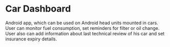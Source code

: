 # Car Dashboard
Android app, which can be used on Android head units mounted in cars. User can monitor fuel consumption, set reminders for filter or oil change. User also can add information about last technical review of his car and set insurance expiry details.

